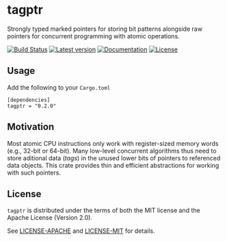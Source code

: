 # tagptr

Strongly typed marked pointers for storing bit patterns alongside raw pointers
for concurrent programming with atomic operations.

[![Build Status](https://github.com/oliver-giersch/tagptr/actions/workflows/rust.yml/badge.svg?branch=master)](https://github.com/oliver-giersch/tagptr/actions/workflows/rust.yml)
[![Latest version](https://img.shields.io/crates/v/tagptr.svg)](https://crates.io/crates/tagptr)
[![Documentation](https://docs.rs/tagptr/badge.svg)](https://docs.rs/tagptr)
[![License](https://img.shields.io/badge/license-MIT%2FApache--2.0-blue.svg)](https://github.com/oliver-giersch/tagptr)

## Usage

Add the following to your `Cargo.toml`

```
[dependencies]
tagptr = "0.2.0"
```

## Motivation

Most atomic CPU instructions only work with register-sized memory words (e.g., 32-bit or 64-bit).
Many low-level concurrent algorithms thus need to store aditional data (_tags_) in the unused lower
bits of pointers to referenced data objects.
This crate provides thin and efficient abstractions for working with such pointers.

## License

`tagptr` is distributed under the terms of both the MIT license and the
Apache License (Version 2.0).

See [LICENSE-APACHE](LICENSE-APACHE) and [LICENSE-MIT](LICENSE-MIT) for details.
